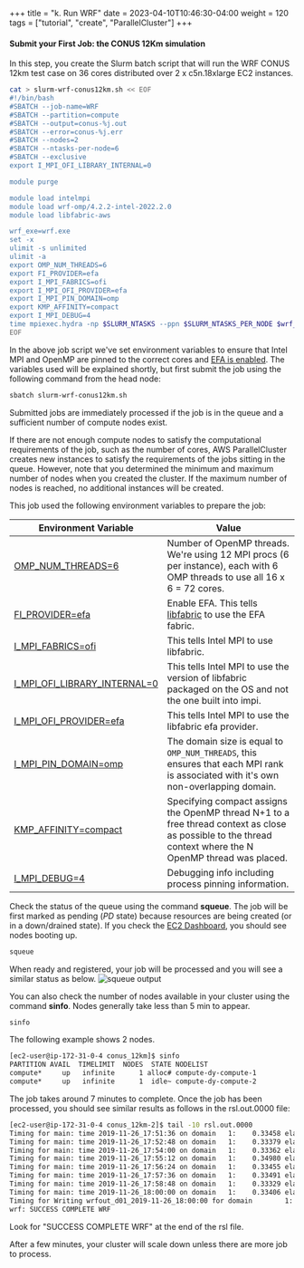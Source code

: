 +++
title = "k. Run WRF"
date = 2023-04-10T10:46:30-04:00
weight = 120
tags = ["tutorial", "create", "ParallelCluster"]
+++

#### Submit your First Job: the CONUS 12Km simulation

In this step, you create the Slurm batch script that will run the WRF CONUS 12km test case on 36 cores distributed over 2 x c5n.18xlarge EC2 instances.

```bash
cat > slurm-wrf-conus12km.sh << EOF
#!/bin/bash
#SBATCH --job-name=WRF
#SBATCH --partition=compute
#SBATCH --output=conus-%j.out
#SBATCH --error=conus-%j.err
#SBATCH --nodes=2
#SBATCH --ntasks-per-node=6
#SBATCH --exclusive
export I_MPI_OFI_LIBRARY_INTERNAL=0

module purge

module load intelmpi
module load wrf-omp/4.2.2-intel-2022.2.0
module load libfabric-aws

wrf_exe=wrf.exe
set -x
ulimit -s unlimited
ulimit -a
export OMP_NUM_THREADS=6
export FI_PROVIDER=efa
export I_MPI_FABRICS=ofi
export I_MPI_OFI_PROVIDER=efa
export I_MPI_PIN_DOMAIN=omp
export KMP_AFFINITY=compact
export I_MPI_DEBUG=4
time mpiexec.hydra -np $SLURM_NTASKS --ppn $SLURM_NTASKS_PER_NODE $wrf_exe
EOF
```

In the above job script we've set environment variables to ensure that Intel MPI and OpenMP are pinned to the correct cores and [EFA is enabled](https://aws.amazon.com/hpc/efa/). The variables used will be explained shortly, but first submit the job using the following command from the head node:
 
```bash
sbatch slurm-wrf-conus12km.sh
```

Submitted jobs are immediately processed if the job is in the queue and a sufficient number of compute nodes exist.

If there are not enough compute nodes to satisfy the computational requirements of the job, such as the number of cores, AWS ParallelCluster creates new instances to satisfy the requirements of the jobs sitting in the queue. However, note that you determined the minimum and maximum number of nodes when you created the cluster. If the maximum number of nodes is reached, no additional instances will be created.

This job used the following environment variables to prepare the job:

| Environment Variable                 | Value                                                                                                                                                                                                                                                                                                                                                 |
|------------------------------|-------------------------------------------------------------------------------------------------------------------------------------------------------------------------------------------------------------------------------------------------------------------------------------------------------------------------------------------------------|
| [OMP_NUM_THREADS=6](https://www.openmp.org/spec-html/5.0/openmpse50.html)           | Number of OpenMP threads. We're using 12 MPI procs (6 per instance), each with 6 OMP threads to use all 16 x 6 = 72 cores.                                                                                                                                                                                                                                             |
| [FI_PROVIDER=efa](https://www.intel.com/content/www/us/en/developer/articles/technical/mpi-library-2019-over-libfabric.html#inpage-nav-3)             | Enable EFA. This tells [libfabric](https://ofiwg.github.io/libfabric/) to use the EFA fabric.                                                                                                                                                                                                                                                                                               |
| [I_MPI_FABRICS=ofi](https://www.intel.com/content/www/us/en/develop/documentation/mpi-developer-reference-linux/top/environment-variable-reference/environment-variables-for-fabrics-control/communication-fabrics-control.html)            | This tells Intel MPI to use libfabric.                                                                                                                                                                                                                                                                                                                |
| [I_MPI_OFI_LIBRARY_INTERNAL=0](https://www.intel.com/content/www/us/en/develop/documentation/mpi-developer-reference-linux/top/environment-variable-reference/environment-variables-for-fabrics-control/ofi-capable-network-fabrics-control.html) | This tells Intel MPI to use the version of libfabric packaged on the OS and not the one built into impi.                                                                                                                                                                                                                                              |
| [I_MPI_OFI_PROVIDER=efa](https://www.intel.com/content/www/us/en/develop/documentation/mpi-developer-reference-linux/top/environment-variable-reference/environment-variables-for-fabrics-control/ofi-capable-network-fabrics-control.html)      | This tells Intel MPI to use the libfabric efa provider.                                                                                                                                                                                                                                                                                               |
| [I_MPI_PIN_DOMAIN=omp](https://www.intel.com/content/www/us/en/develop/documentation/mpi-developer-reference-linux/top/environment-variable-reference/process-pinning/interoperability-with-openmp-api.html)      | The domain size is equal to `OMP_NUM_THREADS`, this ensures that each MPI rank is associated with it's own non-overlapping domain. |
| [KMP_AFFINITY=compact](https://www.intel.com/content/www/us/en/develop/documentation/cpp-compiler-developer-guide-and-reference/top/optimization-and-programming-guide/openmp-support/openmp-library-support/thread-affinity-interface-linux-and-windows.html)         | Specifying compact assigns the OpenMP thread N+1 to a free thread context as close as possible to the thread context where the N OpenMP thread was placed.                                                                                                                                                                                        |
| [I_MPI_DEBUG=4](https://www.intel.com/content/www/us/en/develop/documentation/mpi-developer-reference-linux/top/environment-variable-reference/other-environment-variables.html)                | Debugging info including process pinning information.                                                                                                                                                                                                                     


Check the status of the queue using the command **squeue**. The job will be first marked as pending (*PD* state) because resources are being created (or in a down/drained state). If you check the [EC2 Dashboard](https://console.aws.amazon.com/ec2), you should see nodes booting up.

```bash
squeue 
```
When ready and registered, your job will be processed and you will see a similar status as below.
![squeue output](/images/hpc-aws-parallelcluster-workshop/squeue-output.png)

You can also check the number of nodes available in your cluster using the command **sinfo**. Nodes generally take less than 5 min to appear.

```bash
sinfo
```
 The following example shows 2 nodes.
 ```bash
[ec2-user@ip-172-31-0-4 conus_12km]$ sinfo
PARTITION AVAIL  TIMELIMIT  NODES  STATE NODELIST
compute*     up   infinite      1 alloc# compute-dy-compute-1
compute*     up   infinite      1  idle~ compute-dy-compute-2
```


The job takes around 7 minutes to complete. Once the job has been processed, you should see similar results as follows in the rsl.out.0000 file:

```bash
[ec2-user@ip-172-31-0-4 conus_12km-2]$ tail -10 rsl.out.0000
Timing for main: time 2019-11-26_17:51:36 on domain   1:    0.33458 elapsed seconds
Timing for main: time 2019-11-26_17:52:48 on domain   1:    0.33379 elapsed seconds
Timing for main: time 2019-11-26_17:54:00 on domain   1:    0.33362 elapsed seconds
Timing for main: time 2019-11-26_17:55:12 on domain   1:    0.34980 elapsed seconds
Timing for main: time 2019-11-26_17:56:24 on domain   1:    0.33455 elapsed seconds
Timing for main: time 2019-11-26_17:57:36 on domain   1:    0.33491 elapsed seconds
Timing for main: time 2019-11-26_17:58:48 on domain   1:    0.33329 elapsed seconds
Timing for main: time 2019-11-26_18:00:00 on domain   1:    0.33406 elapsed seconds
Timing for Writing wrfout_d01_2019-11-26_18:00:00 for domain        1:    9.79488 elapsed seconds
wrf: SUCCESS COMPLETE WRF
```

Look for "SUCCESS COMPLETE WRF" at the end of the rsl file.

After a few minutes, your cluster will scale down unless there are more job to process.
